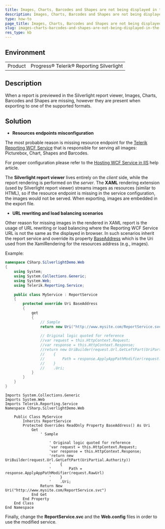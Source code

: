 ```yaml
---
title: Images, Charts, Barcodes and Shapes are not being displayed in the Silverlight report viewer.
description: Images, Charts, Barcodes and Shapes are not being displayed in the Silverlight report viewer.
type: how-to
page_title: Images, Charts, Barcodes and Shapes are not being displayed in the Silverlight report viewer.
slug: images-charts-barcodes-and-shapes-are-not-being-displayed-in-the-silverlight-report-viewer
res_type: kb
---
```


## Environment
<table>
	<tbody>
		<tr>
			<td>Product</td>
			<td>Progress® Telerik® Reporting Silverlight</td>
		</tr>
	</tbody>
</table>

## Description  

 When a report is previewed in the Silverlight report viewer, Images, Charts, Barcodes and Shapes are missing, however they are present when exporting to one of the supported formats.  
   
## Solution

- **Resources endpoints misconfiguration**

The most probable reason is missing resource endpoint for the [Telerik Reporting WCF Service](../silverlight-wcf-service-overview) that is responsible for serving all images: Picturebox, Chart, Shapes and Barcodes.

For proper configuration please refer to the [Hosting WCF Service in IIS](../silverlight-hosting-in-iis) help article.   

The **Silverlight report viewer** lives entirely on the *client* side, while the report rendering is performed on the *server*. The **XAML** rendering extension (used by Silverlight report viewer) streams images as resources (similar to HTML), so if the resource endpoint is missing in the service configuration, the images would not be served. When exporting, images are embedded in the export file.  
   
- **URL rewriting and load balancing scenarios**  

Other reason for missing images in the rendered in XAML report is the usage of URL rewriting or load balancing where the Reporting WCF Service URL is not the same as the displayed in browser. In such scenarios inherit the report service and override its property [BaseAddress](../p-telerik-reporting-service-reportservicebase-baseaddress) which is the Uri used from the XamlRendering for the resources address (e.g., images).
   
Example:  

````C#
namespace CSharp.SilverlightDemo.Web
{
    using System;
    using System.Collections.Generic;
    using System.Web;
    using Telerik.Reporting.Service;
 
    public class MyService : ReportService
    {
        protected override Uri BaseAddress
        {
            get
            {
                // Sample
                return new Uri("http://www.mysite.com/ReportService.svc");
 
                // Original logic quoted for reference
                //var request = this.HttpContext.Request;
                //var response = this.HttpContext.Response;
                //return new UriBuilder(request.Url.GetLeftPart(UriPartial.Authority))
                //    {
                //        Path = response.ApplyAppPathModifier(request.RawUrl)
                //    }
                //    .Uri;
            }
        }
    }
}
````
````VB
Imports System.Collections.Generic
Imports System.Web
Imports Telerik.Reporting.Service
Namespace CSharp.SilverlightDemo.Web
  
    Public Class MyService
        Inherits ReportService
        Protected Overrides ReadOnly Property BaseAddress() As Uri
            Get
                ' Sample
  
                    ' Original logic quoted for reference
                    'var request = this.HttpContext.Request;
                    'var response = this.HttpContext.Response;
                    'return new UriBuilder(request.Url.GetLeftPart(UriPartial.Authority))
                    '    {
                    '        Path = response.ApplyAppPathModifier(request.RawUrl)
                    '    }
                    '    .Uri;
                Return New Uri("http://www.mysite.com/ReportService.svc")
            End Get
        End Property
    End Class
End Namespace
```` 
   
Finally, change the **ReportService.svc** and the **Web.config** files in order to use the modified service.  
